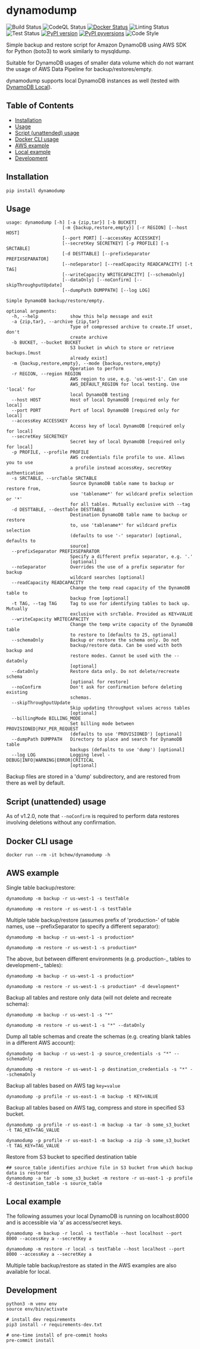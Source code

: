 # dynamodump

![Build Status](https://github.com/bchew/dynamodump/actions/workflows/build.yml/badge.svg)
![CodeQL Status](https://github.com/bchew/dynamodump/actions/workflows/codeql-analysis.yml/badge.svg)
[![Docker Status](https://github.com/bchew/dynamodump/actions/workflows/docker.yml/badge.svg)](https://hub.docker.com/r/bchew/dynamodump)
![Linting Status](https://github.com/bchew/dynamodump/actions/workflows/linting.yml/badge.svg)
![Test Status](https://github.com/bchew/dynamodump/actions/workflows/test.yml/badge.svg)
[![PyPI version](https://img.shields.io/pypi/v/dynamodump)](https://pypi.org/project/dynamodump)
[![PyPI pyversions](https://img.shields.io/pypi/pyversions/dynamodump.svg)](https://pypi.org/project/dynamodump)
![Code Style](https://img.shields.io/badge/code%20style-black-black)

Simple backup and restore script for Amazon DynamoDB using AWS SDK for Python (boto3) to work similarly to mysqldump.

Suitable for DynamoDB usages of smaller data volume which do not warrant the usage of AWS Data Pipeline for backup/restores/empty.

dynamodump supports local DynamoDB instances as well (tested with [DynamoDB Local](https://docs.aws.amazon.com/amazondynamodb/latest/developerguide/DynamoDBLocal.html)).


## Table of Contents

- [Installation](#installation)
- [Usage](#usage)
- [Script (unattended) usage](#script-unattended-usage)
- [Docker CLI usage](#docker-cli-usage)
- [AWS example](#aws-example)
- [Local example](#local-example)
- [Development](#development)

## Installation

```
pip install dynamodump
```

## Usage

```
usage: dynamodump [-h] [-a {zip,tar}] [-b BUCKET]
                     [-m {backup,restore,empty}] [-r REGION] [--host HOST]
                     [--port PORT] [--accessKey ACCESSKEY]
                     [--secretKey SECRETKEY] [-p PROFILE] [-s SRCTABLE]
                     [-d DESTTABLE] [--prefixSeparator PREFIXSEPARATOR]
                     [--noSeparator] [--readCapacity READCAPACITY] [-t TAG]
                     [--writeCapacity WRITECAPACITY] [--schemaOnly]
                     [--dataOnly] [--noConfirm] [--skipThroughputUpdate]
                     [--dumpPath DUMPPATH] [--log LOG]

Simple DynamoDB backup/restore/empty.

optional arguments:
  -h, --help            show this help message and exit
  -a {zip,tar}, --archive {zip,tar}
                        Type of compressed archive to create.If unset, don't
                        create archive
  -b BUCKET, --bucket BUCKET
                        S3 bucket in which to store or retrieve backups.[must
                        already exist]
  -m {backup,restore,empty}, --mode {backup,restore,empty}
                        Operation to perform
  -r REGION, --region REGION
                        AWS region to use, e.g. 'us-west-1'. Can use
                        AWS_DEFAULT_REGION for local testing. Use 'local' for
                        local DynamoDB testing
  --host HOST           Host of local DynamoDB [required only for local]
  --port PORT           Port of local DynamoDB [required only for local]
  --accessKey ACCESSKEY
                        Access key of local DynamoDB [required only for local]
  --secretKey SECRETKEY
                        Secret key of local DynamoDB [required only for local]
  -p PROFILE, --profile PROFILE
                        AWS credentials file profile to use. Allows you to use
                        a profile instead accessKey, secretKey authentication
  -s SRCTABLE, --srcTable SRCTABLE
                        Source DynamoDB table name to backup or restore from,
                        use 'tablename*' for wildcard prefix selection or '*'
                        for all tables. Mutually exclusive with --tag
  -d DESTTABLE, --destTable DESTTABLE
                        Destination DynamoDB table name to backup or restore
                        to, use 'tablename*' for wildcard prefix selection
                        (defaults to use '-' separator) [optional, defaults to
                        source]
  --prefixSeparator PREFIXSEPARATOR
                        Specify a different prefix separator, e.g. '.'
                        [optional]
  --noSeparator         Overrides the use of a prefix separator for backup
                        wildcard searches [optional]
  --readCapacity READCAPACITY
                        Change the temp read capacity of the DynamoDB table to
                        backup from [optional]
  -t TAG, --tag TAG     Tag to use for identifying tables to back up. Mutually
                        exclusive with srcTable. Provided as KEY=VALUE
  --writeCapacity WRITECAPACITY
                        Change the temp write capacity of the DynamoDB table
                        to restore to [defaults to 25, optional]
  --schemaOnly          Backup or restore the schema only. Do not
                        backup/restore data. Can be used with both backup and
                        restore modes. Cannot be used with the --dataOnly
                        [optional]
  --dataOnly            Restore data only. Do not delete/recreate schema
                        [optional for restore]
  --noConfirm           Don't ask for confirmation before deleting existing
                        schemas.
  --skipThroughputUpdate
                        Skip updating throughput values across tables
                        [optional]
  --billingMode BILLING_MODE
                        Set billing mode between PROVISIONED|PAY_PER_REQUEST
                        (defaults to use 'PROVISIONED') [optional]
  --dumpPath DUMPPATH   Directory to place and search for DynamoDB table
                        backups (defaults to use 'dump') [optional]
  --log LOG             Logging level - DEBUG|INFO|WARNING|ERROR|CRITICAL
                        [optional]
```

Backup files are stored in a 'dump' subdirectory, and are restored from there as well by default.

## Script (unattended) usage

As of v1.2.0, note that `--noConfirm` is required to perform data restores involving deletions without any confirmation.

## Docker CLI usage

```
docker run --rm -it bchew/dynamodump -h
```

## AWS example

Single table backup/restore:

```
dynamodump -m backup -r us-west-1 -s testTable

dynamodump -m restore -r us-west-1 -s testTable
```

Multiple table backup/restore (assumes prefix of 'production-' of table names, use --prefixSeparator to specify a
different separator):

```
dynamodump -m backup -r us-west-1 -s production*

dynamodump -m restore -r us-west-1 -s production*
```

The above, but between different environments (e.g. production-_ tables to development-_ tables):

```
dynamodump -m backup -r us-west-1 -s production*

dynamodump -m restore -r us-west-1 -s production* -d development*
```

Backup all tables and restore only data (will not delete and recreate schema):

```
dynamodump -m backup -r us-west-1 -s "*"

dynamodump -m restore -r us-west-1 -s "*" --dataOnly
```

Dump all table schemas and create the schemas (e.g. creating blank tables in a different AWS account):

```
dynamodump -m backup -r us-west-1 -p source_credentials -s "*" --schemaOnly

dynamodump -m restore -r us-west-1 -p destination_credentials -s "*" --schemaOnly
```

Backup all tables based on AWS tag `key=value`

```
dynamodump -p profile -r us-east-1 -m backup -t KEY=VALUE
```

Backup all tables based on AWS tag, compress and store in specified S3 bucket.

```
dynamodump -p profile -r us-east-1 -m backup -a tar -b some_s3_bucket -t TAG_KEY=TAG_VALUE

dynamodump -p profile -r us-east-1 -m backup -a zip -b some_s3_bucket -t TAG_KEY=TAG_VALUE
```

Restore from S3 bucket to specified destination table

```
## source_table identifies archive file in S3 bucket from which backup data is restored
dynamodump -a tar -b some_s3_bucket -m restore -r us-east-1 -p profile -d destination_table -s source_table
```

## Local example

The following assumes your local DynamoDB is running on localhost:8000 and is accessible via 'a' as access/secret keys.

```
dynamodump -m backup -r local -s testTable --host localhost --port 8000 --accessKey a --secretKey a

dynamodump -m restore -r local -s testTable --host localhost --port 8000 --accessKey a --secretKey a
```

Multiple table backup/restore as stated in the AWS examples are also available for local.

## Development

```
python3 -m venv env
source env/bin/activate

# install dev requirements
pip3 install -r requirements-dev.txt

# one-time install of pre-commit hooks
pre-commit install
```
